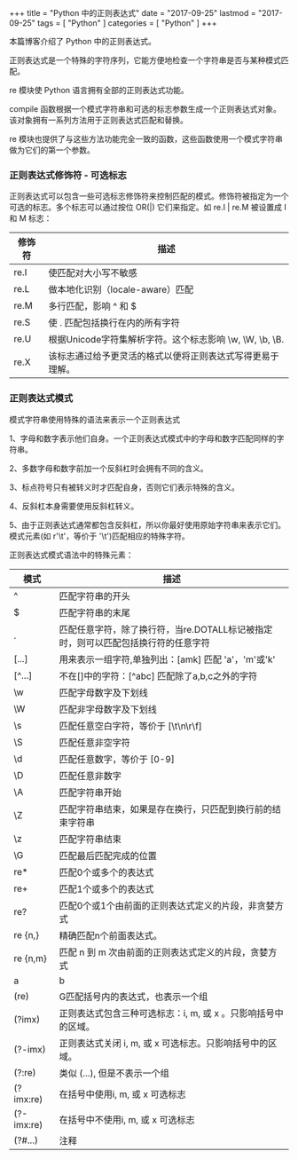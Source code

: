 +++
title = "Python 中的正则表达式"
date = "2017-09-25"
lastmod = "2017-09-25"
tags = [
    "Python"
]
categories = [
    "Python"
]
+++

本篇博客介绍了 Python 中的正则表达式。

<!--more-->

正则表达式是一个特殊的字符序列，它能方便地检查一个字符串是否与某种模式匹配。

re 模块使 Python 语言拥有全部的正则表达式功能。

compile 函数根据一个模式字符串和可选的标志参数生成一个正则表达式对象。该对象拥有一系列方法用于正则表达式匹配和替换。

re 模块也提供了与这些方法功能完全一致的函数，这些函数使用一个模式字符串做为它们的第一个参数。

### 正则表达式修饰符 - 可选标志

正则表达式可以包含一些可选标志修饰符来控制匹配的模式。修饰符被指定为一个可选的标志。多个标志可以通过按位 OR(|) 它们来指定。如 re.I | re.M 被设置成 I 和 M 标志：

修饰符 | 描述
---|---
re.I | 使匹配对大小写不敏感
re.L | 做本地化识别（locale-aware）匹配
re.M | 多行匹配，影响 ^ 和 $
re.S | 使 . 匹配包括换行在内的所有字符
re.U | 根据Unicode字符集解析字符。这个标志影响 \w, \W, \b, \B.
re.X | 该标志通过给予更灵活的格式以便将正则表达式写得更易于理解。

### 正则表达式模式

模式字符串使用特殊的语法来表示一个正则表达式

1、字母和数字表示他们自身。一个正则表达式模式中的字母和数字匹配同样的字符串。

2、多数字母和数字前加一个反斜杠时会拥有不同的含义。

3、标点符号只有被转义时才匹配自身，否则它们表示特殊的含义。

4、反斜杠本身需要使用反斜杠转义。

5、由于正则表达式通常都包含反斜杠，所以你最好使用原始字符串来表示它们。模式元素(如 r'\t'，等价于 '\\t')匹配相应的特殊字符。

正则表达式模式语法中的特殊元素：

模式 | 描述
---|---
^ | 匹配字符串的开头
$ | 匹配字符串的末尾
. | 匹配任意字符，除了换行符，当re.DOTALL标记被指定时，则可以匹配包括换行符的任意字符
[...]|用来表示一组字符,单独列出：[amk] 匹配 'a'，'m'或'k'
[^...]|不在[]中的字符：[^abc] 匹配除了a,b,c之外的字符
\w|匹配字母数字及下划线
\W|匹配非字母数字及下划线
\s|匹配任意空白字符，等价于 [\t\n\r\f]
\S|匹配任意非空字符
\d|匹配任意数字，等价于 [0-9]
\D|匹配任意非数字
\A|匹配字符串开始
\Z|匹配字符串结束，如果是存在换行，只匹配到换行前的结束字符串
\z|匹配字符串结束
\G|匹配最后匹配完成的位置
re* | 匹配0个或多个的表达式
re+ | 匹配1个或多个的表达式
re? | 匹配0个或1个由前面的正则表达式定义的片段，非贪婪方式
re {n,}|精确匹配n个前面表达式。
re {n,m}|匹配 n 到 m 次由前面的正则表达式定义的片段，贪婪方式
a|b | 匹配a或b
(re)|G匹配括号内的表达式，也表示一个组
(?imx)|正则表达式包含三种可选标志：i, m, 或 x 。只影响括号中的区域。
(?-imx)|正则表达式关闭 i, m, 或 x 可选标志。只影响括号中的区域。
(?:re)|类似 (...), 但是不表示一个组
(?imx:re)|在括号中使用i, m, 或 x 可选标志
(?-imx:re)|在括号中不使用i, m, 或 x 可选标志
(?#...)|注释

